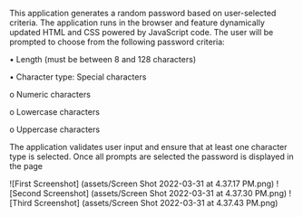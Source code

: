 This application generates a random password based on user-selected criteria. The application runs in the browser and feature dynamically updated HTML and CSS powered by JavaScript code. The user will be prompted to choose from the following password criteria:

• Length (must be between 8 and 128 characters)

• Character type:
Special characters 

o	Numeric characters

o	Lowercase characters

o	Uppercase characters

The application validates user input and ensure that at least one character type is selected. Once all prompts are selected the password is displayed in the page

![First Screenshot] (assets/Screen Shot 2022-03-31 at 4.37.17 PM.png)
![Second Screenshot] (assets/Screen Shot 2022-03-31 at 4.37.30 PM.png)
![Third Screenshot] (assets/Screen Shot 2022-03-31 at 4.37.43 PM.png)
